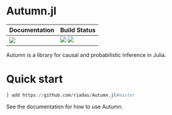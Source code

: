# Autumn.jl

| **Documentation**                       | **Build Status**                                                                                |
|:--------------------------------------- |:----------------------------------------------------------------------------------------------- |
| [![][docs-dev-img]][docs-dev-url] | [![][giactions-img]][giactions-url] [![][codecov-img]][codecov-url] |

Autumn is a library for causal and probabilistic inference in Julia.

# Quick start


```julia
] add https://github.com/riadas/Autumn.jl#master
```

See the documentation for how to use Autumn. 

[docs-dev-img]: https://img.shields.io/badge/docs-dev-blue.svg
[docs-dev-url]: https://riadas.github.io/Autumn.jl/dev

[giactions-img]: https://github.com/riadas/Autumn.jl/workflows/CI/badge.svg
[giactions-url]: https://github.com/riadas/Autumn.jl/actions

[codecov-img]: https://codecov.io/github/riadas/Autumn.jl/coverage.svg?branch=master
[codecov-url]: http://codecov.io/github/riadas/Autumn.jl?branch=master
